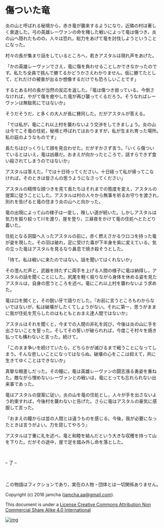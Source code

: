 # 傷ついた竜

炎の山と呼ばれる秘境から，赤き竜が襲来するようになり，近隣の村は著し  
く衰退した。弓の英雄レーヴァンの命を賭した戦いによって竜は傷つき，炎  
の山へ隠れたものの，人々は恐れ，総力をあげて竜を討伐しようということ  
になった。  

村々の長が集まり話をしているところへ，若きアスタルは現れ声をあげた。  

「かの英雄レーヴァンでさえ，竜に傷を負わせることしかできなかったので  
す。私たち全員で挑んで勝てるかどうかさえわかりません。仮に勝てたとし  
て，どれだけの被害が出るか想像するだけでも恐ろしいことです」  

するとある村の長が当然の反応を返した。「竜は傷つき弱っている。今倒さ  
なければ，やがて傷を癒やした竜が再び襲ってくるだろう。そうなればレー  
ヴァンは無駄死にではないか」  

そうだそうだ，と多くの大人が長に賛同した。だがアスタルが答える。  

「では私が，竜にこれ以上村を襲わないよう交渉をしてきましょう。炎の山  
は今でこそ竜の住処，秘境と呼ばれてはおりますが，私が生まれ育った場所。  
私の庭のようなものです」  

長たちはびっくりして顔を見合わせた。だがすかさず言う。「いくら傷つい  
ているとはいえ，竜は凶暴だ。おまえが向かったところで，話すらできず食  
い殺されてしまうのではないか」  

アスタルは答えた。「では十日待ってください。十日経って私が帰ってこな  
ければ，そのときは皆さんの思うようになさってください」  

アスタルの精悍な顔つきを見て長たちはそれまでの態度を変え，アスタルの  
提案に従うことにした。アスタルは村の人々から無事を祈るお守りを渡され，  
別れを告げると竜の住まう炎の山へと向かった。  

竜の出現によって山の様子は一変し，険しい道が続いた。しかしアスタルは  
気力を振り絞って川を渡り，崖を登り，三昼夜をかけて竜の住処へとたどり  
着いた。  

住処となる洞窟へ入ったアスタルの前に，赤く燃えさかるウロコを持った竜  
が姿を現した。その羽は破れ，足に受けた毒が下半身を紫に変えている。気  
の立った竜はアスタルを見るなり鼻息で焼き殺そうとした。  

「待て。私は戦いに来たのではない。話を聞いてはくれないか」  

その澄んだ声と，武器を持たずに両手を上げる人間の様子に竜は納得し，ア  
スタルの話を聞くことにした。尻尾を軽く振りながら身体を休める姿を見た  
アスタルは，自身の思うところを述べ，竜にこれ以上村を襲わないよう求め  
た。  

竜は口を開くと，その鋭い牙で語りだした。『お前に言うところもわからな  
いではないが，私は破壊がしたくてしょうがない。それに第一，思うがまま  
に我が住処を荒らしたのはもともとおまえ達人間ではないか』  

アスタルはそれを聞くと，今までの人間の非礼を詫び，今後は炎の山に手を  
出さないことを誓った。そしてその誓いが破られれば，今度こそ村々を焼き  
払っても構わないと言った。続けて，  

「このまま争いを続けていたら，どちらかが滅びるまで戦うことになってし  
まう。そんな悲しいことになってはならぬ。破壊の心をここは抑えて，共に  
生きてゆくことはできないか」  

真摯な眼差しだった。その瞳に，竜は英雄レーヴァンの闘志漲る勇姿を重ね  
た。敵ながら憎めないレーヴァンとの戦いは，竜にとっても忘れられない出  
来事であった。  

竜はアスタルの提案に従い，炎の山を竜の住処とし，人々が手を出さないよ  
う約束すれば，今後村を襲わないと告げた。さらに竜はアスタルの豪気に感  
服して言った。  

『おまえの瞳からは並の人間とは違うものを感じる。今後，我が必要になっ  
たときは言うがよい。力を貸してやろう』  

アスタルは丁重に礼を述べ，竜と和睦を結んだという大きな収穫を持って山  
を下りた。だがその途中，崖で足を踏み外し命を落とした。  

<br>  

&#x2013; 了 &#x2013;  

<br>  
<br>  
この物語はフィクションであり，実在の人物・団体とは一切関係ありません。  

Copyright (c) 2016 jamcha (jamcha.aa@gmail.com).  

This document is under a [License Creative Commons Attribution Non Commercial Share Alike 4.0 International](http://creativecommons.org/licenses/by-nc-sa/4.0/deed)  

[![img](http://i.creativecommons.org/l/by-nc-sa/3.0/80x15.png)](http://creativecommons.org/licenses/by-nc-sa/4.0/deed)